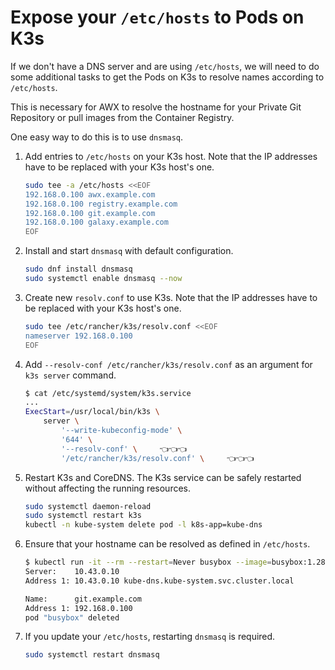 # Expose your `/etc/hosts` to Pods on K3s

If we don't have a DNS server and are using `/etc/hosts`, we will need to do some additional tasks to get the Pods on K3s to resolve names according to `/etc/hosts`.

This is necessary for AWX to resolve the hostname for your Private Git Repository or pull images from the Container Registry.

One easy way to do this is to use `dnsmasq`.

1. Add entries to `/etc/hosts` on your K3s host. Note that the IP addresses have to be replaced with your K3s host's one.

   ```bash
   sudo tee -a /etc/hosts <<EOF
   192.168.0.100 awx.example.com
   192.168.0.100 registry.example.com
   192.168.0.100 git.example.com
   192.168.0.100 galaxy.example.com
   EOF
   ```

2. Install and start `dnsmasq` with default configuration.

   ```bash
   sudo dnf install dnsmasq
   sudo systemctl enable dnsmasq --now
   ```

3. Create new `resolv.conf` to use K3s. Note that the IP addresses have to be replaced with your K3s host's one.

   ```bash
   sudo tee /etc/rancher/k3s/resolv.conf <<EOF
   nameserver 192.168.0.100
   EOF
   ```

4. Add `--resolv-conf /etc/rancher/k3s/resolv.conf` as an argument for `k3s server` command.

   ```bash
   $ cat /etc/systemd/system/k3s.service
   ...
   ExecStart=/usr/local/bin/k3s \
       server \
           '--write-kubeconfig-mode' \
           '644' \
           '--resolv-conf' \     👈👈👈
           '/etc/rancher/k3s/resolv.conf' \     👈👈👈
   ```

5. Restart K3s and CoreDNS. The K3s service can be safely restarted without affecting the running resources.

   ```bash
   sudo systemctl daemon-reload
   sudo systemctl restart k3s
   kubectl -n kube-system delete pod -l k8s-app=kube-dns
   ```

6. Ensure that your hostname can be resolved as defined in `/etc/hosts`.

   ```bash
   $ kubectl run -it --rm --restart=Never busybox --image=busybox:1.28 -- nslookup git.example.com
   Server:    10.43.0.10
   Address 1: 10.43.0.10 kube-dns.kube-system.svc.cluster.local

   Name:      git.example.com
   Address 1: 192.168.0.100
   pod "busybox" deleted
   ```

7. If you update your `/etc/hosts`, restarting `dnsmasq` is required.

   ```bash
   sudo systemctl restart dnsmasq
   ```
